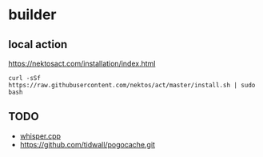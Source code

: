 # builder

## local action
https://nektosact.com/installation/index.html
```
curl -sSf https://raw.githubusercontent.com/nektos/act/master/install.sh | sudo bash
```


## TODO

- [whisper.cpp](https://github.com/stevieyu/whisper.cpp)
- https://github.com/tidwall/pogocache.git


